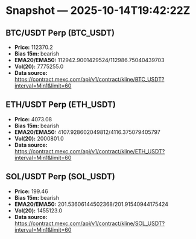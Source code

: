 # Snapshot — 2025-10-14T19:42:22Z

## BTC/USDT Perp (BTC_USDT)
- **Price:** 112370.2
- **Bias 15m:** bearish
- **EMA20/EMA50:** 112942.9001429524/112986.75040439703
- **Vol(20):** 7775255.0
- **Data source:** https://contract.mexc.com/api/v1/contract/kline/BTC_USDT?interval=Min1&limit=60

## ETH/USDT Perp (ETH_USDT)
- **Price:** 4073.08
- **Bias 15m:** bearish
- **EMA20/EMA50:** 4107.928602049812/4116.375079405797
- **Vol(20):** 2000801.0
- **Data source:** https://contract.mexc.com/api/v1/contract/kline/ETH_USDT?interval=Min1&limit=60

## SOL/USDT Perp (SOL_USDT)
- **Price:** 199.46
- **Bias 15m:** bearish
- **EMA20/EMA50:** 201.53606144502368/201.91540944175424
- **Vol(20):** 1455123.0
- **Data source:** https://contract.mexc.com/api/v1/contract/kline/SOL_USDT?interval=Min1&limit=60
